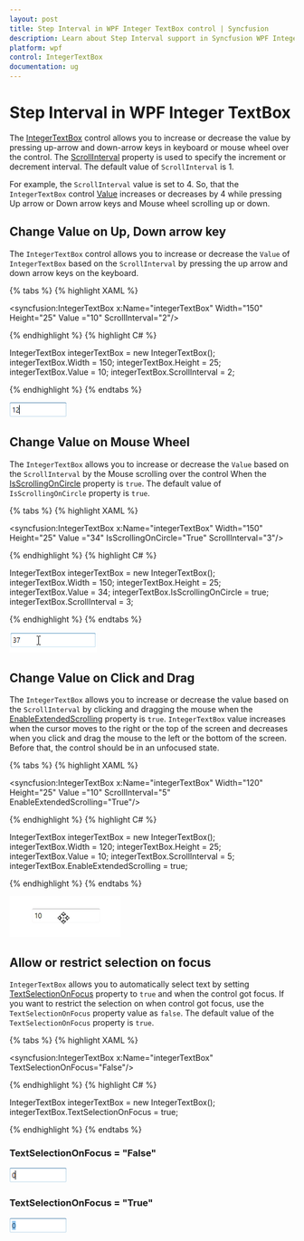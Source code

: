 ```yaml
---
layout: post
title: Step Interval in WPF Integer TextBox control | Syncfusion
description: Learn about Step Interval support in Syncfusion WPF Integer TextBox control, its elements and more details.
platform: wpf
control: IntegerTextBox 
documentation: ug
---
```


# Step Interval in WPF Integer TextBox

The [IntegerTextBox](https://www.syncfusion.com/wpf-ui-controls/integer-textbox) control allows you to increase or decrease the value by pressing up-arrow and down-arrow keys in keyboard or mouse wheel over the control. The [ScrollInterval](https://help.syncfusion.com/cr/wpf/Syncfusion.Windows.Shared.IntegerTextBox.html#Syncfusion_Windows_Shared_IntegerTextBox_ScrollInterval) property is used to specify the increment or decrement interval. The default value of `ScrollInterval` is 1.

 For example, the `ScrollInterval` value is set to 4. So, that the `IntegerTextBox` control [Value](https://help.syncfusion.com/cr/wpf/Syncfusion.Windows.Shared.IntegerTextBox.html#Syncfusion_Windows_Shared_IntegerTextBox_Value) increases or decreases by 4 while pressing Up arrow or Down arrow keys and Mouse wheel scrolling up or down.

## Change Value on Up, Down arrow key

The `IntegerTextBox` control allows you to increase or decrease the `Value` of `IntegerTextBox` based on the `ScrollInterval` by pressing the up arrow and down arrow keys on the keyboard.

{% tabs %}
{% highlight XAML %}

<syncfusion:IntegerTextBox x:Name="integerTextBox" Width="150"
                          Height="25" Value ="10" ScrollInterval="2"/>

{% endhighlight %}
{% highlight C# %}

IntegerTextBox integerTextBox = new IntegerTextBox();
integerTextBox.Width = 150;
integerTextBox.Height = 25;
integerTextBox.Value = 10;
integerTextBox.ScrollInterval = 2;

{% endhighlight %}
{% endtabs %}

![Changing the IntegerTextBox value by the Up-Down arrow key](Step-Interval_images/Step-Interval_Up-Down-arrow-key.png)

## Change Value on Mouse Wheel

The `IntegerTextBox` allows you to increase or decrease the `Value` based on the `ScrollInterval` by the Mouse scrolling over the control When the [IsScrollingOnCircle](https://help.syncfusion.com/cr/wpf/Syncfusion.Windows.Shared.Editorbase.html#Syncfusion_Windows_Shared_EditorBase_IsScrollingOnCircle) property is `true`. The default value of `IsScrollingOnCircle` property is `true`.

{% tabs %}
{% highlight XAML %}

<syncfusion:IntegerTextBox x:Name="integerTextBox" Width="150" Height="25" Value ="34" 
                          IsScrollingOnCircle="True" ScrollInterval="3"/>

{% endhighlight %}
{% highlight C# %}

IntegerTextBox integerTextBox = new IntegerTextBox();
integerTextBox.Width = 150;
integerTextBox.Height = 25;
integerTextBox.Value = 34;
integerTextBox.IsScrollingOnCircle = true;
integerTextBox.ScrollInterval = 3;

{% endhighlight %}
{% endtabs %}

![Changing the IntegerTextBox value by Mouse Wheel](Step-Interval_images/Step-Interval_MouseWheel.png)

## Change Value on Click and Drag

The `IntegerTextBox` allows you to increase or decrease the value based on the `ScrollInterval` by clicking and dragging the mouse when the [EnableExtendedScrolling](https://help.syncfusion.com/cr/wpf/Syncfusion.Windows.Shared.EditorBase.html#Syncfusion_Windows_Shared_EditorBase_EnableExtendedScrolling) property is `true`. `IntegerTextBox` value increases when the cursor moves to the right or the top of the screen and decreases when you click and drag the mouse to the left or the bottom of the screen. Before that, the control should be in an unfocused state.

{% tabs %}
{% highlight XAML %}

<syncfusion:IntegerTextBox x:Name="integerTextBox" Width="120" Height="25" Value ="10" 
                          ScrollInterval="5" EnableExtendedScrolling="True"/>

{% endhighlight %}
{% highlight C# %}

IntegerTextBox integerTextBox = new IntegerTextBox();
integerTextBox.Width = 120;
integerTextBox.Height = 25;
integerTextBox.Value = 10;
integerTextBox.ScrollInterval = 5;
integerTextBox.EnableExtendedScrolling = true;

{% endhighlight %}
{% endtabs %}

![Changing the IntegerTextBox value by clicking and Drag](Step-Interval_images/Step-Interval_DragandDrop.gif)

## Allow or restrict selection on focus

`IntegerTextBox` allows you to automatically select text by setting [TextSelectionOnFocus](https://help.syncfusion.com/cr/wpf/Syncfusion.Windows.Shared.EditorBase.html#Syncfusion_Windows_Shared_EditorBase_TextSelectionOnFocus) property to `true` and when the control got focus. If you want to restrict the selection on when control got focus, use the `TextSelectionOnFocus` property value as `false`. The default value of the `TextSelectionOnFocus` property is `true`.

{% tabs %}
{% highlight XAML %}

<syncfusion:IntegerTextBox x:Name="integerTextBox" TextSelectionOnFocus="False"/>

{% endhighlight %}
{% highlight C# %}

IntegerTextBox integerTextBox = new IntegerTextBox();
integerTextBox.TextSelectionOnFocus = true;

{% endhighlight %}
{% endtabs %}

### TextSelectionOnFocus = "False"

![IntegerTextBox showing TextSelection On Focus disabled](Step-Interval_images/Step-Interval_SelectionFalse.png)

### TextSelectionOnFocus = "True"

![IntegerTextBox showing TextSelection On Focus enabled](Step-Interval_images/Step-Interval_SelectionTrue.png)
